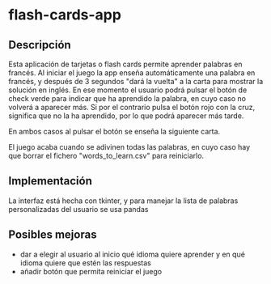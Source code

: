 # flash-cards-app

## Descripción
Esta aplicación de tarjetas o flash cards permite aprender palabras en francés.
Al iniciar el juego la app enseña automáticamente una palabra en francés, y después de 3 segundos "dará la vuelta" a la carta
para mostrar la solución en inglés. En ese momento el usuario podrá pulsar el botón de check verde para indicar que ha aprendido
la palabra, en cuyo caso no volverá a aparecer más. Si por el contrario pulsa el botón rojo con la cruz, significa que no la ha aprendido, 
por lo que podrá aparecer más tarde.

En ambos casos al pulsar el botón se enseña la siguiente carta. 

El juego acaba cuando se adivinen todas las palabras, en cuyo caso hay que borrar el fichero "words_to_learn.csv" para reiniciarlo. 

## Implementación
La interfaz está hecha con tkinter, y para manejar la lista de palabras personalizadas del usuario se usa pandas

## Posibles mejoras
- dar a elegir al usuario al inicio qué idioma quiere aprender y en qué idioma quiere que estén las respuestas
- añadir botón que permita reiniciar el juego
